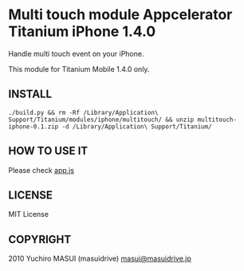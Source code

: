 Multi touch module Appcelerator Titanium iPhone 1.4.0
===========================================

Handle multi touch event on your iPhone.

This module for Titanium Mobile 1.4.0 only. 


INSTALL
--------------

	./build.py && rm -Rf /Library/Application\ Support/Titanium/modules/iphone/multitouch/ && unzip multitouch-iphone-0.1.zip -d /Library/Application\ Support/Titanium/


HOW TO USE IT
--------------

Please check [app.js](app.js)


LICENSE
--------------
MIT License


COPYRIGHT
--------------
2010 Yuchiro MASUI (masuidrive) <masui@masuidrive.jp>
